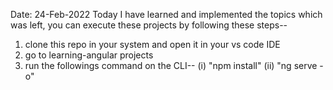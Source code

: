 Date: 24-Feb-2022
Today I have learned and implemented the topics which was left, you can execute these projects by following these steps--
1. clone this repo in your system and open it in your vs code IDE
2. go to learning-angular projects
3. run the followings command on the CLI--
   (i) "npm install"
   (ii) "ng serve -o"
